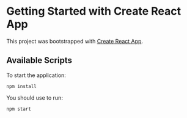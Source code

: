 # Getting Started with Create React App

This project was bootstrapped with [Create React App](https://github.com/facebook/create-react-app).

## Available Scripts

To start the application:

`npm install`

You should use to run:

`npm start`

